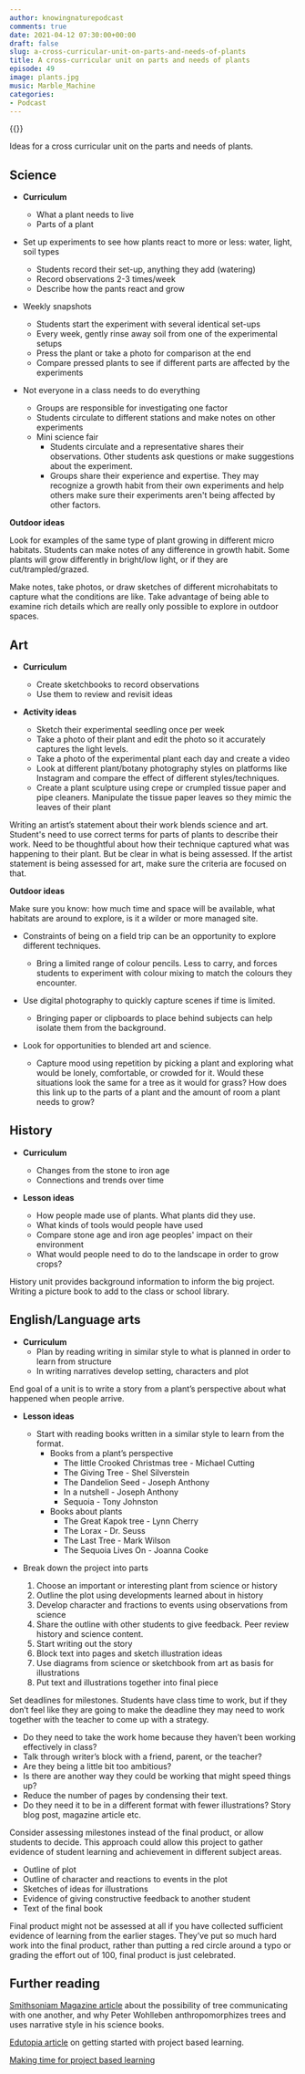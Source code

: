 ```yaml
---
author: knowingnaturepodcast
comments: true
date: 2021-04-12 07:30:00+00:00
draft: false
slug: a-cross-curricular-unit-on-parts-and-needs-of-plants
title: A cross-curricular unit on parts and needs of plants
episode: 49
image: plants.jpg
music: Marble_Machine
categories:
- Podcast
---
```


{{<podbean id="">}}

Ideas for a cross curricular unit on the parts and needs of plants.

## Science

  * **Curriculum**
    * What a plant needs to live
    * Parts of a plant

  * Set up experiments to see how plants react to more or less: water, light, soil types
    * Students record their set-up, anything they add (watering)
    * Record observations 2-3 times/week
    * Describe how the pants react and grow

  * Weekly snapshots
    * Students start the experiment with several identical set-ups
    * Every week, gently rinse away soil from one of the experimental setups
    * Press the plant or take a photo for comparison at the end
    * Compare pressed plants to see if different parts are affected by the experiments

  * Not everyone in a class needs to do everything
    * Groups are responsible for investigating one factor
    * Students circulate to different stations and make notes on other experiments
    * Mini science fair 
      * Students circulate and a representative shares their observations. Other students ask questions or make suggestions about the experiment.
      * Groups share their experience and expertise. They may recognize a growth habit from their own experiments and help others make sure their experiments aren't being affected by other factors.

**Outdoor ideas**

Look for examples of the same type of plant growing in different micro
habitats. Students can make notes of any difference in growth habit. Some
plants will grow differently in bright/low light, or if they are
cut/trampled/grazed.

Make notes, take photos, or draw sketches of different microhabitats to
capture what the conditions are like. Take advantage of being able to examine
rich details which are really only possible to explore in outdoor spaces.

## Art

  * **Curriculum**
    * Create sketchbooks to record observations
    * Use them to review and revisit ideas

  * **Activity ideas**
    * Sketch their experimental seedling once per week
    * Take a photo of their plant and edit the photo so it accurately captures the light levels.
    * Take a photo of the experimental plant each day and create a video
    * Look at different plant/botany photography styles on platforms like Instagram and compare the effect of different styles/techniques.
    * Create a plant sculpture using crepe or crumpled tissue paper and pipe cleaners. Manipulate the tissue paper leaves so they mimic the leaves of their plant

Writing an artist’s statement about their work blends science and art.
Student's need to use correct terms for parts of plants to describe their
work. Need to be thoughtful about how their technique captured what was
happening to their plant. But be clear in what is being assessed. If the
artist statement is being assessed for art, make sure the criteria are focused
on that.

**Outdoor ideas**

Make sure you know: how much time and space will be available, what habitats
are around to explore, is it a wilder or more managed site.

  * Constraints of being on a field trip can be an opportunity to explore different techniques. 
    * Bring a limited range of colour pencils. Less to carry, and forces students to experiment with colour mixing to match the colours they encounter.

  * Use digital photography to quickly capture scenes if time is limited. 
    * Bringing paper or clipboards to place behind subjects can help isolate them from the background.

  * Look for opportunities to blended art and science. 
    * Capture mood using repetition by picking a plant and exploring what would be lonely, comfortable, or crowded for it. Would these situations look the same for a tree as it would for grass? How does this link up to the parts of a plant and the amount of room a plant needs to grow?

## History

  * **Curriculum**
    * Changes from the stone to iron age
    * Connections and trends over time

  * **Lesson ideas**
    * How people made use of plants. What plants did they use. 
    * What kinds of tools would people have used
    * Compare stone age and iron age peoples' impact on their environment
    * What would people need to do to the landscape in order to grow crops? 

History unit provides background information to inform the big project.
Writing a picture book to add to the class or school library.

## English/Language arts

  * **Curriculum**
    * Plan by reading writing in similar style to what is planned in order to learn from structure
    * In writing narratives develop setting, characters and plot

End goal of a unit is to write a story from a plant’s perspective about what
happened when people arrive.

  * **Lesson ideas**
    * Start with reading books written in a similar style to learn from the format.
      * Books from a plant’s perspective
        * The little Crooked Christmas tree - Michael Cutting
        * The Giving Tree - Shel Silverstein 
        * The Dandelion Seed - Joseph Anthony 
        * In a nutshell - Joseph Anthony
        * Sequoia - Tony Johnston
      * Books about plants
        * The Great Kapok tree - Lynn Cherry
        * The Lorax - Dr. Seuss
        * The Last Tree - Mark Wilson
        * The Sequoia Lives On - Joanna Cooke

  * Break down the project into parts
    1. Choose an important or interesting plant from science or history
    2. Outline the plot using developments learned about in history
    3. Develop character and fractions to events using observations from science
    4. Share the outline with other students to give feedback. Peer review history and science content.
    5. Start writing out the story
    6. Block text into pages and sketch illustration ideas
    7. Use diagrams from science or sketchbook from art as basis for illustrations
    8. Put text and illustrations together into final piece

Set deadlines for milestones. Students have class time to work, but if they
don’t feel like they are going to make the deadline they may need to work
together with the teacher to come up with a strategy.

  * Do they need to take the work home because they haven’t been working effectively in class? 
  * Talk through writer’s block with a friend, parent, or the teacher? 
  * Are they being a little bit too ambitious? 
  * Is there are another way they could be working that might speed things up? 
  * Reduce the number of pages by condensing their text. 
  * Do they need it to be in a different format with fewer illustrations? Story blog post, magazine article etc. 

Consider assessing milestones instead of the final product, or allow students
to decide. This approach could allow this project to gather evidence of
student learning and achievement in different subject areas.

  * Outline of plot
  * Outline of character and reactions to events in the plot
  * Sketches of ideas for illustrations
  * Evidence of giving constructive feedback to another student
  * Text of the final book

Final product might not be assessed at all if you have collected sufficient
evidence of learning from the earlier stages. They’ve put so much hard work
into the final product, rather than putting a red circle around a typo or
grading the effort out of 100, final product is just celebrated.

## Further reading

[Smithsoniam Magazine article](https://www.smithsonianmag.com/science-nature/the-whispering-trees-180968084/) about the possibility of tree communicating with one another, and why Peter Wohlleben anthropomorphizes trees and uses narrative style in his science books.

[Edutopia article](https://www.edutopia.org/blog/project-based-learning-getting-started-basics-andrew-miller) on getting started with project based learning.

[Making time for project based learning](https://spencerauthor.com/pbl-time/)

